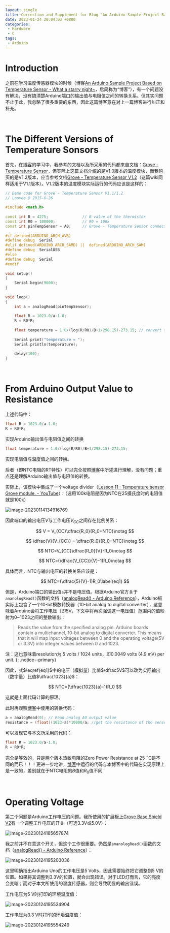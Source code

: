 ```yaml
---
layout: single
title: Correction and Supplement for Blog "An Arduino Sample Project Based on Temperature Sensor"
date: 2023-01-24 20:04:03 +0800
categories: 
 - Hardware
 - C
tags:
 - Arduino
---
```


# Introduction

之前在学习温度传感器模块的时候（博客[An Arduino Sample Project Based on Temperature Sensor - What a starry night~](http://whatastarrynight.com/hardware/c/An-Arduino-Sample-Project-Based-on-Temperature-Sensor/)，后简称为“博客”），有一个问题没有解决，没有搞清楚Arduino端口的输出值与电阻值之间的转换关系。但其实问题不止于此，我忽略了很多重要的东西，因此这篇博客意在对上一篇博客进行纠正和补充。

<br>

# The Different Versions of Temperature Sonsors

首先，在[博客](http://whatastarrynight.com/arduino/c/An-Arduino-Sample-Project-Based-on-Temperature-Sensor/)的学习中，我参考的文档以及所采用的代码都来自文档：[Grove - Temperature Sensor](https://wiki.seeedstudio.com/Grove-Temperature_Sensor/)，但实际上这篇文档介绍的是V1.0版本的温度模块，而我购买的是V1.2版本，应当参考文档[Grove - Temperature Sensor V1.2](https://wiki.seeedstudio.com/Grove-Temperature_Sensor_V1.2/#play-with-arduino)（这篇wiki同样适用于V1.1版本）。V1.2版本的温度模块实际运行的代码应该是这样的：

```c++
// Demo code for Grove - Temperature Sensor V1.1/1.2
// Loovee @ 2015-8-26
 
#include <math.h>
 
const int B = 4275;               // B value of the thermistor
const int R0 = 100000;            // R0 = 100k
const int pinTempSensor = A0;     // Grove - Temperature Sensor connect to A0
 
#if defined(ARDUINO_ARCH_AVR)
#define debug  Serial
#elif defined(ARDUINO_ARCH_SAMD) ||  defined(ARDUINO_ARCH_SAM)
#define debug  SerialUSB
#else
#define debug  Serial
#endif
 
void setup()
{
    Serial.begin(9600);
}
 
void loop()
{
    int a = analogRead(pinTempSensor);
 
    float R = 1023.0/a-1.0;
    R = R0*R;
 
    float temperature = 1.0/(log(R/R0)/B+1/298.15)-273.15; // convert to temperature via datasheet
 
    Serial.print("temperature = ");
    Serial.println(temperature);
 
    delay(100);
}
```

<br>

# From Arduino Output Value to Resistance

上述代码中：

```c++
float R = 1023.0/a-1.0;
R = R0*R;
```
实现Arduino输出值与电阻值之间的转换

```c++
float temperature = 1.0/(log(R/R0)/B+1/298.15)-273.15;
```

实现电阻值与温度值之间的转换。

后者（即NTC电阻的RT特性）可以完全按照[博客](http://whatastarrynight.com/arduino/c/An-Arduino-Sample-Project-Based-on-Temperature-Sensor/)中所述进行理解，没有问题；重点还是理解Arduino输出值与电阻值的转换。

实际上，该模块中集成了一个voltage divider（[Lesson 11 : Temperature sensor Grove module. - YouTube](https://www.youtube.com/watch?v=wjL7xOGqAqg&t=4s)）：（选用100k电阻是因为NTC在25摄氏度时的电阻值就是100k）

![image-20230114134916769](https://github.com/HelloWorld-1017/blog-images/blob/main/migration/DeLLLaptop/image-20230114134916769.png?raw=true)

因此端口的输出电压$V$与工作电压$V_{CC}$之间存在比例关系：

$$
V = V_{CC}\dfrac{R_0}{R_0+NTC}\notag
$$

$$
\dfrac{V}{V_{CC}} = \dfrac{R_0}{R_0+NTC}\notag
$$

$$
NTC=V_{CC}\dfrac{R_0}{V}-R_0\notag
$$

$$
NTC=(\dfrac{V_{CC}}{V}-1)R_0\notag
$$

具体而言，NTC与输出电压的转换关系应该是：

$$
NTC=(\dfrac{5}{V}-1)R_0\label{eq1}
$$

但是，Arduino端口的输出值`a`并不是电压值。根据Arduino官方关于`ananologRead()`函数的文档（[analogRead() - Arduino Reference](https://www.arduino.cc/reference/en/language/functions/analog-io/analogread/)），Arduino板实际上包含了一个10-bit模数转换器（10-bit analog to digital converter），这意味着Arduino会将工作电压（即5V，下文中将再次强调这一电压值）范围内的值映射为0~1023之间的整数输出：

> Reads the value from the specified analog pin. Arduino boards contain a multichannel, 10-bit analog to digital converter. This means that it will map input voltages between 0 and the operating voltage(5V or 3.3V) into integer values between 0 and 1023. 

注：这也意味着resolution为 5 volts / 1024 units，即0.0049 volts (4.9 mV) per unit.
{: .notice--primary}

因此，式$\eqref{eq1}$中的电压（模拟量）比值$\dfrac5V$可以改为实际输出（数字量）比值$\dfrac{1023}{a}$：

$$
NTC=(\dfrac{1023}{a}-1)R_0
$$

这就是上面代码计算的原理。

此时再观察[博客](http://whatastarrynight.com/arduino/c/An-Arduino-Sample-Project-Based-on-Temperature-Sensor/)中使用的转换代码：

```c++
a = analogRead(0); // Read analog A0 output value
resistance = (float)(1023-a)*10000/a; //get the resistance of the sensor;
```

可以发现它与本文所采用的代码：

```c++
float R = 1023.0/a-1.0;
R = R0*R;
```

完全是等效的，只是两个版本热敏电阻的Zero Power Resistance at 25 $^\circ \mathrm{C}$是不同的而已！！！更进一步地讲，[博客](http://whatastarrynight.com/arduino/c/An-Arduino-Sample-Project-Based-on-Temperature-Sensor/)中运行的代码与本博客中的代码在实现原理上是一致的，差别就在于NTC电阻的$B$值和$R_0$值不同

<br>

# Operating Voltage

第二个问题是Arduino工作电压的问题。我所使用的扩展板上[Grove Base Shield V2](https://wiki.seeedstudio.com/Base_Shield_V2/)有一个调整工作电压的开关（可选3.3V或5.0V）：

![image-20230124185657874](https://github.com/HelloWorld-1017/blog-images/blob/main/migration/DeLLLaptop/image-20230124185657874.png?raw=true)

我之前并不在意这个开关，但这个工作很重要。仍然是`ananologRead()`函数的文档（[analogRead() - Arduino Reference](https://www.arduino.cc/reference/en/language/functions/analog-io/analogread/)）：

![image-20230124195203036](https://github.com/HelloWorld-1017/blog-images/blob/main/migration/DeLLLaptop/image-20230124195203036.png?raw=true)

这里明确指出Arduino Uno的工作电压是5 Volts，因此需要始终把它调整到5 V的位置。如果将其调整到3.3V的位置，就会出现错误。对于LED灯而言，它的亮度会变暗；而对于本文所使用的温度传感器，则会导致明显的输出错误。

工作电压为5 V时打印的环境温度值：

![image-20230124195524904](https://github.com/HelloWorld-1017/blog-images/blob/main/migration/DeLLLaptop/image-20230124195524904.png?raw=true)

工作电压为3.3 V时打印的环境温度值：

![image-20230124195554249](https://github.com/HelloWorld-1017/blog-images/blob/main/migration/DeLLLaptop/image-20230124195554249.png?raw=true)

<br>





